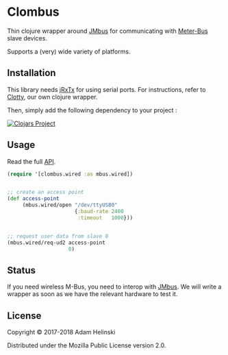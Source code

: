 # Clombus

Thin clojure wrapper around [JMbus](https://www.openmuc.org/m-bus/) for
communicating with [Meter-Bus](https://en.wikipedia.org/wiki/Meter-Bus) slave
devices.

Supports a (very) wide variety of platforms.

## Installation

This library needs [jRxTx](https://github.com/openmuc/jrxtx) for using serial
ports. For instructions, refer to [Clotty](https://github.com/dvlopt/clotty), our
own clojure wrapper.

Then, simply add the following dependency to your project :

[![Clojars Project](https://img.shields.io/clojars/v/dvlopt/clombus.svg)](https://clojars.org/dvlopt/clombus)

## Usage

Read the full [API](https://dvlopt.github.io/doc/clombus/index.html).

```clj
(require '[clombus.wired :as mbus.wired])


;; create an access point
(def access-point
     (mbus.wired/open "/dev/ttyUSB0"
                      {:baud-rate 2400
                       :timeout   1000}))


;; request user data from slave 0
(mbus.wired/req-ud2 access-point
                    0)
```

## Status

If you need wireless M-Bus, you need to interop with
[JMbus](https://www.openmuc.org/m-bus/). We will write a wrapper as soon as we
have the relevant hardware to test it.

## License

Copyright © 2017-2018 Adam Helinski

Distributed under the Mozilla Public License version 2.0.
